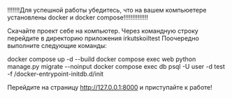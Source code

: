 !!!!!!!Для успешной работы убедитесь, что на вашем компьюетере установлены docker и docker compose!!!!!!!!!!!!!!

Скачайте проект себе на компьютер.
Через командную строку перейдите в директорию приложения irkutskoiltest
Поочередно выполните следующие команды:

docker compose up -d --build
docker compose exec web python manage.py migrate --noinput
docker compose exec db psql -U user -d test -f /docker-entrypoint-initdb.d/init

Перейдите на страницу http://127.0.0.1:8000 и приступайте к работе!
